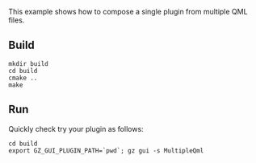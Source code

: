 This example shows how to compose a single plugin from multiple QML files.

## Build

    mkdir build
    cd build
    cmake ..
    make

## Run

Quickly check try your plugin as follows:

    cd build
    export GZ_GUI_PLUGIN_PATH=`pwd`; gz gui -s MultipleQml


